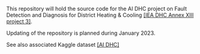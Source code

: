 This repository will hold the source code for the AI DHC project on Fault 
Detection and Diagnosis for District Heating & Cooling
[[IEA DHC Annex XIII project 3]](https://www.iea-dhc.org/the-research/annexes/annex-xiii/annex-xiii-project-03).

Updating of the repository is planned during January 2023.

See also associated Kaggle dataset 
[[AI DHC]](https://www.kaggle.com/datasets/mathieuvallee/ai-dhc)